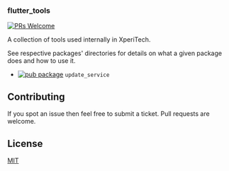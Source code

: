 ### flutter_tools

[![PRs Welcome](https://img.shields.io/badge/PRs-welcome-brightgreen.svg?style=flat-square)](https://makeapullrequest.com)

A collection of tools used internally in XperiTech.

See respective packages' directories for details on what a given package does and how to use it.

* [![pub package](https://img.shields.io/pub/v/update_service.svg)](https://pub.dev/packages/update_service) `update_service`

## Contributing

If you spot an issue then feel free to submit a ticket. Pull requests are welcome.

## License
[MIT](https://choosealicense.com/licenses/mit/)
